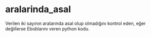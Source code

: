# aralarinda_asal
 Verilen iki sayının aralarında asal olup olmadığını kontrol eden, eğer değillerse Eboblarını veren python kodu.
